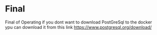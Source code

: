 # Final
Final of Operating
if you dont want to download PostGreSql to the docker ypu can download it from this link https://www.postgresql.org/download/

